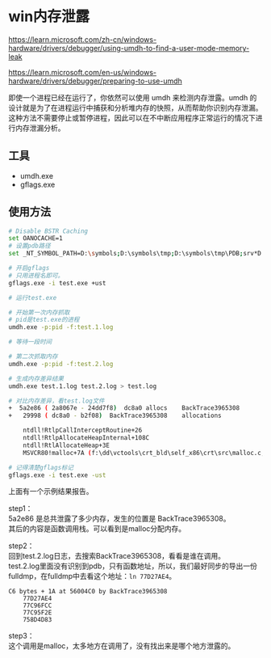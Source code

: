 # win内存泄露

https://learn.microsoft.com/zh-cn/windows-hardware/drivers/debugger/using-umdh-to-find-a-user-mode-memory-leak

https://learn.microsoft.com/en-us/windows-hardware/drivers/debugger/preparing-to-use-umdh

即使一个进程已经在运行了，你依然可以使用 umdh 来检测内存泄露。umdh 的设计就是为了在进程运行中捕获和分析堆内存的快照，从而帮助你识别内存泄漏。这种方法不需要停止或暂停进程，因此可以在不中断应用程序正常运行的情况下进行内存泄漏分析。

## 工具
* umdh.exe
* gflags.exe

## 使用方法
```bash
# Disable BSTR Caching
set OANOCACHE=1
# 设置pdb路径
set _NT_SYMBOL_PATH=D:\symbols;D:\symbols\tmp;D:\symbols\tmp\PDB;srv*D:\symbols\microsoft*https://msdl.microsoft.com/download/symbols

# 开启gflags
# 只用进程名即可。
gflags.exe -i test.exe +ust

# 运行test.exe

# 开始第一次内存抓取
# pid是test.exe的进程
umdh.exe -p:pid -f:test.1.log

# 等待一段时间

# 第二次抓取内存
umdh.exe -p:pid -f:test.2.log

# 生成内存差异结果
umdh.exe test.1.log test.2.log > test.log

# 对比内存差异，看test.log文件
+  5a2e86 ( 2a8067e - 24dd7f8)  dc8a0 allocs	BackTrace3965308
+   29998 ( dc8a0 - b2f08)	BackTrace3965308	allocations

	ntdll!RtlpCallInterceptRoutine+26
	ntdll!RtlpAllocateHeapInternal+108C
	ntdll!RtlAllocateHeap+3E
	MSVCR80!malloc+7A (f:\dd\vctools\crt_bld\self_x86\crt\src\malloc.c, 163)

# 记得清楚gflags标记
gflags.exe -i test.exe -ust
```

上面有一个示例结果报告。

step1：  
5a2e86 是总共泄露了多少内存，发生的位置是 BackTrace3965308。  
其后的内容是函数调用栈。可以看到是malloc分配内存。

step2：  
回到test.2.log日志，去搜索BackTrace3965308，看看是谁在调用。  
test.2.log里面没有识别到pdb，只有函数地址，所以，我们最好同步的导出一份fulldmp，在fulldmp中去看这个地址：`ln 77D27AE4`。  

```
C6 bytes + 1A at 56004C0 by BackTrace3965308
	77D27AE4
	77C96FCC
	77C95F2E
	758D4D83
```

step3：  
这个调用是malloc，太多地方在调用了，没有找出来是哪个地方泄露的。

